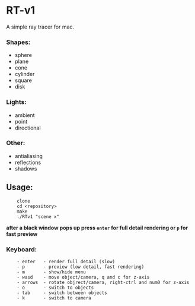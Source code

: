 # RT-v1
A simple ray tracer for mac.

### Shapes:
- sphere
- plane
- cone
- cylinder
- square
- disk

### Lights:
- ambient
- point
- directional

### Other:
- antialiasing
- reflections
- shadows

## Usage:

```
    clone
    cd <repository>
    make
    ./RTv1 "scene x"
```
**after a black window pops up press `enter` for full detail rendering or `p` for fast preview**
 
### Keyboard:

```
    - enter   - render full detail (slow)
    - p       - preview (low detail, fast rendering)
    - m       - show/hide menu
    - wasd    - move object/camera, q and c for z-axis
    - arrows  - rotate objrect/camera, right-ctrl and num0 for z-axis
    - o       - switch to objects
    - tab     - switch between objects
    - k       - switch to camera
```

